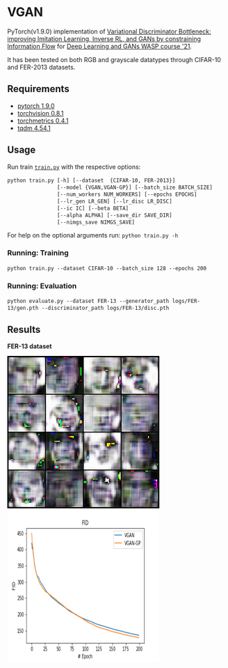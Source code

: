# VGAN
PyTorch(v1.9.0) implementation of [Variational Discriminator Bottleneck: improving Imitation Learning, Inverse RL, and GANs by constraining Information Flow](https://arxiv.org/abs/1810.00821) for [Deep Learning and GANs WASP course '21](https://internal.wasp-sweden.org/graduate-school/wasp-graduate-school-courses/deep-learning-and-gans/).

It has been tested on both RGB and grayscale datatypes through CIFAR-10 and FER-2013 datasets.

## Requirements

* [pytorch 1.9.0](https://pytorch.org/)
* [torchvision 0.8.1](https://pytorch.org/vision/stable/index.html)
* [torchmetrics 0.4.1](https://torchmetrics.readthedocs.io/en/latest/pages/quickstart.html#install) 
* [tqdm 4.54.1](https://github.com/tqdm/tqdm)


## Usage

Run train [``train.py``](https://github.com/tmralmeida/VGAN/blob/main/train.py) with the respective options:

```
python train.py [-h] [--dataset  {CIFAR-10, FER-2013}] 
                [--model {VGAN,VGAN-GP}] [--batch_size BATCH_SIZE]
                [--num_workers NUM_WORKERS] [--epochs EPOCHS]
                [--lr_gen LR_GEN] [--lr_disc LR_DISC]
                [--ic IC] [--beta BETA]           
                [--alpha ALPHA] [--save_dir SAVE_DIR]   
                [--nimgs_save NIMGS_SAVE]                                        
```

For help on the optional arguments run: ``python train.py -h``


### Running: Training

```
python train.py --dataset CIFAR-10 --batch_size 128 --epochs 200
```

### Running: Evaluation

```
python evaluate.py --dataset FER-13 --generator_path logs/FER-13/gen.pth --discriminator_path logs/FER-13/disc.pth
```


## Results

**FER-13 dataset**

<img src="docs/fer13.gif" width="350" height="350" />

<img src="docs/fer-fid.png" width="350" height="350" />
